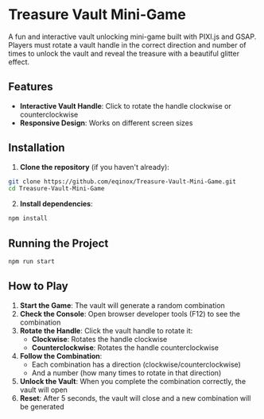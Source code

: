 # Treasure Vault Mini-Game

A fun and interactive vault unlocking mini-game built with PIXI.js and GSAP. Players must rotate a vault handle in the correct direction and number of times to unlock the vault and reveal the treasure with a beautiful glitter effect.

## Features

- **Interactive Vault Handle**: Click to rotate the handle clockwise or counterclockwise
- **Responsive Design**: Works on different screen sizes

## Installation

1. **Clone the repository** (if you haven't already):
```bash
git clone https://github.com/eqinox/Treasure-Vault-Mini-Game.git
cd Treasure-Vault-Mini-Game
```

2. **Install dependencies**:
```bash
npm install
```

## Running the Project

```bash
npm run start
```

## How to Play

1. **Start the Game**: The vault will generate a random combination
2. **Check the Console**: Open browser developer tools (F12) to see the combination
3. **Rotate the Handle**: Click the vault handle to rotate it:
   - **Clockwise**: Rotates the handle clockwise
   - **Counterclockwise**: Rotates the handle counterclockwise
4. **Follow the Combination**: 
   - Each combination has a direction (clockwise/counterclockwise)
   - And a number (how many times to rotate in that direction)
5. **Unlock the Vault**: When you complete the combination correctly, the vault will open
7. **Reset**: After 5 seconds, the vault will close and a new combination will be generated